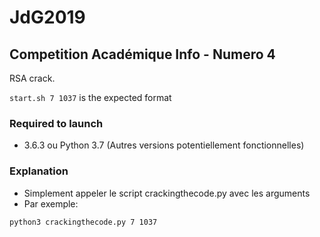 # JdG2019
## Competition Académique Info - Numero 4

RSA crack.

`start.sh 7 1037` is the expected format

### Required to launch
* 3.6.3 ou Python 3.7 (Autres versions potentiellement fonctionnelles)

### Explanation
* Simplement appeler le script crackingthecode.py avec les arguments <exposant public> <modulo>
* Par exemple: 
```
python3 crackingthecode.py 7 1037
```